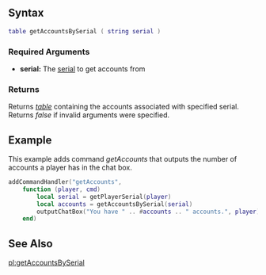Syntax
------

``` lua
table getAccountsBySerial ( string serial )
```

### Required Arguments

-   **serial:** The [serial](/docs/serial.md "wikilink") to get accounts from

### Returns

Returns *[table](/docs/table.md "wikilink")* containing the accounts associated with specified serial. Returns *false* if invalid arguments were specified.

Example
-------

This example adds command *getAccounts* that outputs the number of accounts a player has in the chat box.

``` lua
addCommandHandler("getAccounts", 
    function (player, cmd)
        local serial = getPlayerSerial(player)
        local accounts = getAccountsBySerial(serial)
        outputChatBox("You have " .. #accounts .. " accounts.", player)
    end)
```

See Also
--------

[pl:getAccountsBySerial](/docs/pl-getaccountsbyserial.md "wikilink")
